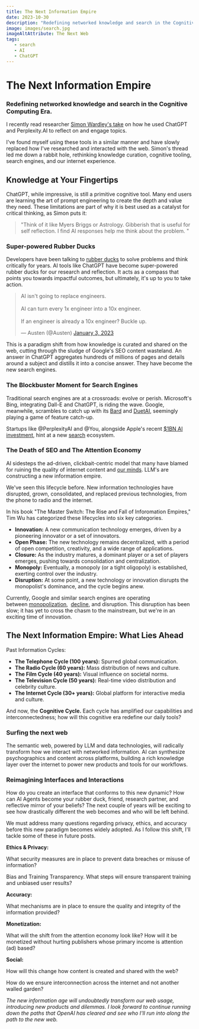 ```yaml
---
title: The Next Information Empire
date: 2023-10-30
description: "Redefining networked knowledge and search in the Cognitive Computing Era."
image: images/search.jpg
imageAltAttribute: The Next Web
tags:
   - search
   - AI
   - ChatGPT 
---
```


# The Next Information Empire

### Redefining networked knowledge and search in the Cognitive Computing Era.

I recently read researcher [Simon Wardley's take](https://x.com/swardley/status/1717457831736103159?s=20) on how he used ChatGPT and Perplexity.AI to reflect on and engage topics.

I've found myself using these tools in a similar manner and have slowly replaced how I've researched and interacted with the web. Simon's thread led me down a rabbit hole, rethinking knowledge curation, cognitive tooling, search engines, and our internet experience.

## Knowledge at Your Fingertips

ChatGPT, while impressive, is still a primitive cognitive tool. Many end users are learning the art of prompt engineering to create the depth and value they need. These limitations are part of why it is best used as a catalyst for critical thinking, as Simon puts it:

>"Think of it like Myers Briggs or Astrology. Gibberish that is useful for self reflection. I find AI responses help me think about the problem. "

### **Super-powered Rubber Ducks**

Developers have been talking to [rubber ducks](https://rubberduckdebugging.com/) to solve problems and think critically for years. AI tools like ChatGPT have become super-powered rubber ducks for our research and reflection. It acts as a compass that points you towards impactful outcomes, but ultimately, it's up to you to take action.

<blockquote class="twitter-tweet"><p lang="en" dir="ltr">AI isn&#39;t going to replace engineers.<br><br>AI can turn every 1x engineer into a 10x engineer.<br><br>If an engineer is already a 10x engineer? Buckle up.</p>&mdash; Austen (@Austen) <a href="https://twitter.com/Austen/status/1610327832496058368?ref_src=twsrc%5Etfw">January 3, 2023</a></blockquote> <script async src="https://platform.twitter.com/widgets.js" charset="utf-8"></script>

This is a paradigm shift from how knowledge is curated and shared on the web, cutting through the sludge of Google's SEO content wasteland. An answer in ChatGPT aggregates hundreds of millions of pages and details around a subject and distills it into a concise answer. They have become the new search engines.

### The Blockbuster Moment for Search Engines

Traditional search engines are at a crossroads: evolve or perish. Microsoft's Bing, integrating Dall-E and ChatGPT, is riding the wave. Google, meanwhile, scrambles to catch up with its [Bard](https://www.reuters.com/technology/google-unveils-enterprise-ai-tools-new-ai-chip-2023-08-29/) and [DuetAI](https://x.com/heyrobinai/status/1719352845349101873?s=20), seemingly playing a game of feature catch-up.

Startups like @PerplexityAI and @You, alongside Apple's recent [$1BN AI investment](https://www.theverge.com/2023/9/6/23861763/apple-ai-language-models-ajax-gpt-training-spending), hint at a new [search](https://www.bloomberg.com/news/newsletters/2023-10-01/could-apple-replace-google-with-own-search-engine-it-s-possible-but-unlikely-ln7gywed) ecosystem.

### **The Death of SEO and The Attention Economy**

AI sidesteps the ad-driven, clickbait-centric model that many have blamed for ruining the quality of internet content and [our minds](https://www.vox.com/science-and-health/2019/5/3/18514330/distraction-collective-attention-research). LLM's are constructing a new information empire.

We've seen this lifecycle before. New information technologies have disrupted, grown, consolidated, and replaced previous technologies, from the phone to radio and the internet.

In his book "The Master Switch: The Rise and Fall of Inforomation Empires," Tim Wu has categorized these lifecycles into six key categories.

- **Innovation:** A new communication technology emerges, driven by a pioneering innovator or a set of innovators.
- **Open Phase:** The new technology remains decentralized, with a period of open competition, creativity, and a wide range of applications.
- **Closure:** As the industry matures, a dominant player or a set of players emerges, pushing towards consolidation and centralization.
- **Monopoly:** Eventually, a monopoly (or a tight oligopoly) is established, exerting control over the industry.
- **Disruption:** At some point, a new technology or innovation disrupts the monopolist's dominance, and the cycle begins anew.

Currently, Google and similar search engines are operating between [monopolization](https://www.nytimes.com/2023/10/25/technology/google-antitrust-trial.html),  [decline](https://docs.sendwithses.com/random-stuff/the-internet-is-an-seo-landfill), and disruption. This disruption has been slow; it has yet to cross the chasm to the mainstream, but we're in an exciting time of innovation.

## The Next Information Empire: What Lies Ahead

Past Information Cycles:

- **The Telephone Cycle (100 years):** Spurred global communication.
- **The Radio Cycle (60 years):** Mass distribution of news and culture.
- **The Film Cycle (40 years):** Visual influence on societal norms.
- **The Television Cycle (50 years):** Real-time video distribution and celebrity culture.
- **The Internet Cycle (30+ years):** Global platform for interactive media and culture.

And now, the **Cognitive Cycle.** Each cycle has amplified our capabilities and interconnectedness; how will this cognitive era redefine our daily tools?

### **Surfing the next web**

The semantic web, powered by LLM and data technologies, will radically transform how we interact with networked information. AI can synthesize psychographics and content across platforms, building a rich knowledge layer over the internet to power new products and tools for our workflows.

### Reimagining Interfaces and Interactions

How do you create an interface that conforms to this new dynamic? How can AI Agents become your rubber duck, friend, research partner, and reflective mirror of your beliefs? The next couple of years will be exciting to see how drastically different the web becomes and who will be left behind.

We must address many questions regarding privacy, ethics, and accuracy before this new paradigm becomes widely adopted. As I follow this shift, I'll tackle some of these in future posts.

**Ethics & Privacy:**

What security measures are in place to prevent data breaches or misuse of information?

Bias and Training Transparency. What steps will ensure transparent training and unbiased user results?

**Accuracy:**

What mechanisms are in place to ensure the quality and integrity of the information provided?

**Monetization:**

What will the shift from the attention economy look like? How will it be monetized without hurting publishers whose primary income is attention (ad) based?

**Social:**

How will this change how content is created and shared with the web?

How do we ensure interconnection across the internet and not another walled garden?

*The new information age will undoubtedly transform our web usage, introducing new products and dilemmas. I look forward to continue running down the paths that OpenAI has cleared and see who I'll run into along the path to the new web.*